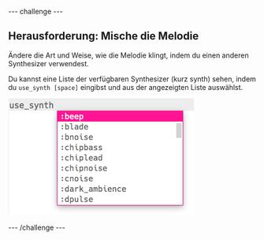 \--- challenge \---

## Herausforderung: Mische die Melodie

Ändere die Art und Weise, wie die Melodie klingt, indem du einen anderen Synthesizer verwendest.

Du kannst eine Liste der verfügbaren Synthesizer (kurz synth) sehen, indem du `use_synth [space]` eingibst und aus der angezeigten Liste auswählst.

![Einen Synth auswählen](images/use_synth.png)

\--- /challenge \---